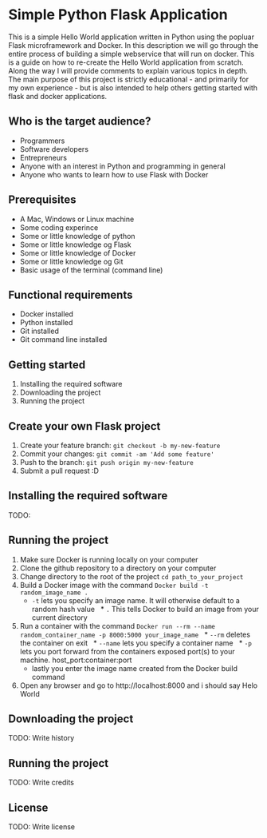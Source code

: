 # Simple Python Flask Application



This is a simple Hello World application written in Python using the popluar Flask microframework and Docker. In this description we will go through the entire process of building a simple webservice that will run on docker. This is a guide on how to re-create the Hello World application from scratch. Along the way I will provide comments to explain various topics in depth. The main purpose of this project is strictly educational - and primarily for my own experience - but is also intended to help others getting started with flask and docker applications. 

## Who is the target audience?

* Programmers
* Software developers
* Entrepreneurs
* Anyone with an interest in Python and programming in general
* Anyone who wants to learn how to use Flask with Docker

## Prerequisites

* A Mac, Windows or Linux machine
* Some coding experince
* Some or little knowledge of python
* Some or little knowledge og Flask
* Some or little knowledge of Docker
* Some or little knowledge og Git
* Basic usage of the terminal (command line)

## Functional requirements

* Docker installed 
* Python installed
* Git installed
* Git command line installed

## Getting started

1. Installing the required software
2. Downloading the project
3. Running the project

## Create your own Flask project

1. Create your feature branch: `git checkout -b my-new-feature`
2. Commit your changes: `git commit -am 'Add some feature'`
3. Push to the branch: `git push origin my-new-feature`
4. Submit a pull request :D

## Installing the required software

TODO: 

## Running the project

1. Make sure Docker is running locally on your computer
2. Clone the github repository to a directory on your computer
3. Change directory to the root of the project `cd path_to_your_project`
4. Build a Docker image with the command `Docker build -t random_image_name .`
   * `-t` lets you specify an image name. It will otherwise default to a random hash value
   * `.` This tells Docker to build an image from your current directory
5. Run a container with the command `Docker run --rm --name random_container_name -p 8000:5000 your_image_name`
   * `--rm` deletes the container on exit
   * `--name` lets you specify a container name
   * `-p` lets you port forward from the containers exposed port(s) to your machine. host_port:container:port
   * lastly you enter the image name created from the Docker build command
6. Open any browser and go to http://localhost:8000 and i should say Helo World

## Downloading the project 

TODO: Write history

## Running the project

TODO: Write credits

## License

TODO: Write license
